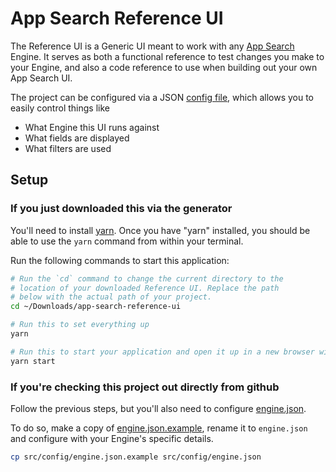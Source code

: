 # App Search Reference UI

The Reference UI is a Generic UI meant to work with
any [App Search](https://www.elastic.co/cloud/app-search-service) Engine. It
serves as both a functional reference to test changes you make to your Engine,
and also a code reference to use when building out your own App Search
UI.

The project can be configured via a JSON [config file](src/config/engine.json),
which allows you to easily control things like

- What Engine this UI runs against
- What fields are displayed
- What filters are used

## Setup

### If you just downloaded this via the generator

You'll need to install [yarn](https://yarnpkg.com/en/). Once you have "yarn"
installed, you should be able to use the `yarn` command from within your
terminal.

Run the following commands to start this application:

```bash
# Run the `cd` command to change the current directory to the
# location of your downloaded Reference UI. Replace the path
# below with the actual path of your project.
cd ~/Downloads/app-search-reference-ui

# Run this to set everything up
yarn

# Run this to start your application and open it up in a new browser window
yarn start
```

### If you're checking this project out directly from github

Follow the previous steps, but you'll also need to configure
[engine.json](src/config/engine.json).

To do so, make a copy of [engine.json.example](src/config/engine.json.example),
rename it to `engine.json` and configure with your Engine's specific details.

```bash
cp src/config/engine.json.example src/config/engine.json
```
